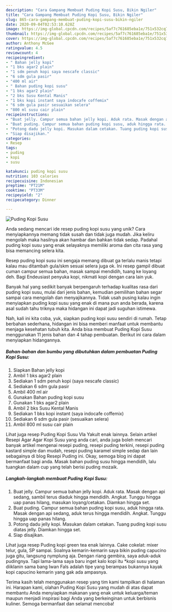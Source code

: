 ```yaml
---
description: "Cara Gampang Membuat Puding Kopi Susu, Bikin Ngiler"
title: "Cara Gampang Membuat Puding Kopi Susu, Bikin Ngiler"
slug: 865-cara-gampang-membuat-puding-kopi-susu-bikin-ngiler
date: 2020-09-04T02:53:10.628Z
image: https://img-global.cpcdn.com/recipes/5af7c761685eba1e/751x532cq70/puding-kopi-susu-foto-resep-utama.jpg
thumbnail: https://img-global.cpcdn.com/recipes/5af7c761685eba1e/751x532cq70/puding-kopi-susu-foto-resep-utama.jpg
cover: https://img-global.cpcdn.com/recipes/5af7c761685eba1e/751x532cq70/puding-kopi-susu-foto-resep-utama.jpg
author: Anthony McGee
ratingvalue: 4.5
reviewcount: 4
recipeingredient:
- " Bahan jelly kopi"
- "1 bks agar2 plain"
- "1 sdm penuh kopi saya nescafe classic"
- "6 sdm gula pasir"
- "400 ml air"
- " Bahan puding kopi susu"
- "1 bks agar2 plain"
- "2 bks Susu Kental Manis"
- "1 bks kopi instant saya indocafe coffemix"
- "6 sdm gula pasir sesuaikan selera"
- "800 ml susu cair plain"
recipeinstructions:
- "Buat jelly. Campur semua bahan jelly kopi. Aduk rata. Masak dengan api sedang, sambil terus diaduk hingga mendidih. Angkat. Tunggu hingga uap panas hilang, masukan loyang/cetakan. Diamkan hingga set."
- "Buat puding. Campur semua bahan puding kopi susu, aduk hingga rata. Masak dengan api sedang, aduk terus hingga mendidih. Angkat. Tunggu hingga uap panas hilang."
- "Potong dadu jelly kopi. Masukan dalam cetakan. Tuang puding kopi susu diatas jelly. Diamkan hingga set."
- "Siap disajikan."
categories:
- Resep
tags:
- puding
- kopi
- susu

katakunci: puding kopi susu 
nutrition: 103 calories
recipecuisine: Indonesian
preptime: "PT21M"
cooktime: "PT33M"
recipeyield: "2"
recipecategory: Dinner

---
```



![Puding Kopi Susu](https://img-global.cpcdn.com/recipes/5af7c761685eba1e/751x532cq70/puding-kopi-susu-foto-resep-utama.jpg)

Anda sedang mencari ide resep puding kopi susu yang unik? Cara menyiapkannya memang tidak susah dan tidak juga mudah. Jika keliru mengolah maka hasilnya akan hambar dan bahkan tidak sedap. Padahal puding kopi susu yang enak selayaknya memiliki aroma dan cita rasa yang bisa memancing selera kita.

Resep puding kopi susu ini sengaja memang dibuat ga terlalu manis tetapi kalau mau ditambah gula/skm sesuai selera juga ok. Ini resep gampil dibuat cuman campur semua bahan, masak sampai mendidih, tuang ke loyang deh. Bagi Endeusiast penyuka kopi, nikmati kopi dengan cara lain yuk.

Banyak hal yang sedikit banyak berpengaruh terhadap kualitas rasa dari puding kopi susu, mulai dari jenis bahan, kemudian pemilihan bahan segar sampai cara mengolah dan menyajikannya. Tidak usah pusing kalau ingin menyiapkan puding kopi susu yang enak di mana pun anda berada, karena asal sudah tahu triknya maka hidangan ini dapat jadi suguhan istimewa.


Nah, kali ini kita coba, yuk, siapkan puding kopi susu sendiri di rumah. Tetap berbahan sederhana, hidangan ini bisa memberi manfaat untuk membantu menjaga kesehatan tubuh kita. Anda bisa membuat Puding Kopi Susu menggunakan 11 jenis bahan dan 4 tahap pembuatan. Berikut ini cara dalam menyiapkan hidangannya.

<!--inarticleads1-->

##### Bahan-bahan dan bumbu yang dibutuhkan dalam pembuatan Puding Kopi Susu:

1. Siapkan  Bahan jelly kopi
1. Ambil 1 bks agar2 plain
1. Sediakan 1 sdm penuh kopi (saya nescafe classic)
1. Sediakan 6 sdm gula pasir
1. Ambil 400 ml air
1. Gunakan  Bahan puding kopi susu
1. Gunakan 1 bks agar2 plain
1. Ambil 2 bks Susu Kental Manis
1. Sediakan 1 bks kopi instant (saya indocafe coffemix)
1. Sediakan 6 sdm gula pasir (sesuaikan selera)
1. Ambil 800 ml susu cair plain


Lihat juga resep Puding Kopi Susu Vla Yakult enak lainnya. Selain artikel Resepi Agar Agar Kopi Susu yang anda cari, anda juga boleh mencari banyak artikel mengenai resepi puding, resepi puding terkini, resepi puding kastard simple dan mudah, resepi puding karamel simple sedap dan lain sebagainya di blog Resepi Puding ini. Okay, semoga blog ini dapat bermanfaat bagi anda. Masak bahan puding susu hingga mendidih, lalu tuangkan dalam cup yang telah berisi puding mozaik. 

<!--inarticleads2-->

##### Langkah-langkah membuat Puding Kopi Susu:

1. Buat jelly. Campur semua bahan jelly kopi. Aduk rata. Masak dengan api sedang, sambil terus diaduk hingga mendidih. Angkat. Tunggu hingga uap panas hilang, masukan loyang/cetakan. Diamkan hingga set.
1. Buat puding. Campur semua bahan puding kopi susu, aduk hingga rata. Masak dengan api sedang, aduk terus hingga mendidih. Angkat. Tunggu hingga uap panas hilang.
1. Potong dadu jelly kopi. Masukan dalam cetakan. Tuang puding kopi susu diatas jelly. Diamkan hingga set.
1. Siap disajikan.


Lihat juga resep Puding kopi green tea enak lainnya. Cake cokelat: mixer telur, gula, SP sampai. Soalnya kemarin-kemarin saya bikin puding capucino juga gitu, langsung nymplung aja. Dengan riang gembira, saya aduk-aduk pudingnya. Tapi lama-lama saya baru inget kalo kopi itu *kopi susu yang diiklanin sama bang Iwan Fals adalah tipe yang berampas bukannya kayak kopi capucino kemarin yang gak ada ampasnya. 

Terima kasih telah menggunakan resep yang tim kami tampilkan di halaman ini. Harapan kami, olahan Puding Kopi Susu yang mudah di atas dapat membantu Anda menyiapkan makanan yang enak untuk keluarga/teman maupun menjadi inspirasi bagi Anda yang berkeinginan untuk berbisnis kuliner. Semoga bermanfaat dan selamat mencoba!
